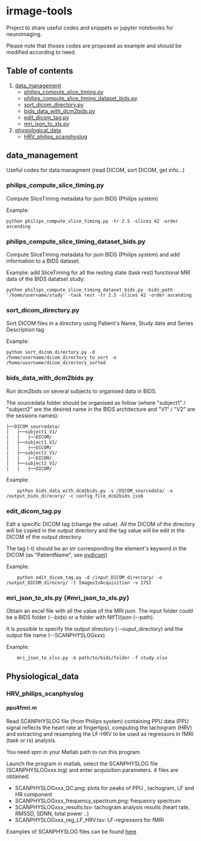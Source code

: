 # irmage-tools
Project to share useful codes and snippets or jupyter notebooks for neuroimaging. 

Please note that thoses codes are proposed as example and should be modified according to need.


## Table of contents
1. [data_management](#data_management)
    - [philips_compute_slice_timing.py](#philips_compute_slice_timing.py)
    - [philips_compute_slice_timing_dataset_bids.py](#philips_compute_slice_timing_dataset_bids.py)
    - [sort_dicom_directory.py](#sort_dicom_directory.py)
    - [bids_data_with_dcm2bids.py](#bids_data_with_dcm2bids.py)
    - [edit_dicom_tag.py](#edit_dicom_tag.py)
    - [mri_json_to_xls.py](#mri_json_to_xls.py)
2. [physiological_data](#physiological_data)
    - [HRV_philips_scanphyslog](#HRV_philips_scanphyslog)


## data_management 

Useful codes for data managment (read DICOM, sort DICOM, get info...)

### philips_compute_slice_timing.py <a name="philips_compute_slice_timing.py"></a>
Compute SliceTiming metadata for json BIDS (Philips system)

Example: 

```
python philips_compute_slice_timing.py -tr 2.5 -slices 42 -order ascending
```

### philips_compute_slice_timing_dataset_bids.py
Compute SliceTiming metadata for json BIDS (Philips system) and add information to a BIDS dataset.

Example: add SliceTiming for all the resting state (task rest) functional MRI data of the BIDS datatset study: 

```
python philips_compute_slice_timing_dataset_bids.py -bids_path '/home/username/study' -task rest -tr 2.5 -slices 42 -order ascending
```

### sort_dicom_directory.py
Sort DICOM files in a directory using Patient's Name, Study date and Series Description tag

Example: 

```
python sort_dicom_directory.py -d /home/username/dicom_directory_to_sort -o /home/username/dicom_directory_sorted
```

### bids_data_with_dcm2bids.py
Run dcm2bids on several subjects to organised data in BIDS.  

The sourcedata folder should be organised as follow (where "subject1" / "subject2" are the desired name in the BIDS architecture and "V1" / "V2" are the sessions names): 
```
├──DICOM_sourcedata/
|   ├──subject1_V1/
|   |   ├──DICOM/
|   ├──subject1_V2/
|   |   ├──DICOM/
|   ├──subject2_V1/
|   |   ├──DICOM/
|   ├──subject2_V2/
|   |   ├──DICOM/
```

Example: 

```
    python bids_data_with_dcm2bids.py -s /DICOM_sourcedata/ -o /output_bids_direcory/ -c config_file_dcm2bids.jsob
```

### edit_dicom_tag.py
Edit a specific DICOM tag (change the value). 
All the DICOM of the directory will be copied in the output directory and the tag value will be edit in the DICOM of the output directory.

The tag (-t) should be an str corresponding the element's keyword in the DICOM (as "PatientName", see [pydicom](https://pydicom.github.io/pydicom/dev/reference/generated/pydicom.tag.Tag.html))

Example:
```
    python edit_dicom_tag.py -d /input_DICOM_directory/ -o /output_DICOM_direcory/ -t ImagesInAcquisition -v 1752
```


### mri_json_to_xls.py {#mri_json_to_xls.py}
Obtain an excel file with all the value of the MRI json. 
The input folder could be a BIDS folder (--bids) or a folder with NIfTI/json (--path). 

It is possible to specify the output directory (--ouput_directory) and the output file name (--SCANPHYSLOGxxx)

Example:
```
    mri_json_to_xlsx.py -b path/to/bids/folder -f study.xlsx
```

## Physiological_data

### HRV_philips_scanphyslog

#### ppu4fmri.m
Read SCANPHYSLOG file (from Philips system) containing PPU data (PPU signal reflects the heart rate at fingertips), computing the tachogram (HRV) and extracting and resampling the LF-HRV to be used as regressors in fMRI (task or rs) analysis.

You need spm in your Matlab path to run this program.

Launch the program in matlab, select the SCANPHYSLOG file (SCANPHYSLOGxxx.log) and enter acquisition parameters. 4 files are obtained:
- SCANPHYSLOGxxx_QC.png: plots for peaks of PPU , tachogram, LF and HR component
- SCANPHYSLOGxxx_frequency_spectrum.png: frequency spectrum
- SCANPHYSLOGxxx_results.tsv: tachogram analysis results (heart rate, RMSSD, SDNN, total power ..)
- SCANPHYSLOGxxx_reg_LF_HRV.tsv: LF-regressors for fMRI 

Examples of SCANPHYSLOG files can be found [here](physiological_data/HRV_philips_scanphyslog/examples)


